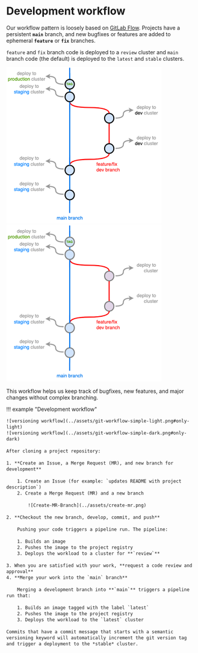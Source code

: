 # Development workflow

Our workflow pattern is loosely based on [GitLab Flow](https://docs.gitlab.com/ee/topics/gitlab_flow.html). Projects have a persistent **`main`** branch, and new bugfixes or features are added to ephemeral **`feature`** or **`fix`** branches.

`feature` and `fix` branch code is deployed to a `review` cluster and `main` branch code (the default) is deployed to the `latest` and `stable` clusters.

![deployment workflow](../assets/deployment-workflow-simple-light.png#only-light)
![deployment workflow](../assets/deployment-workflow-simple-dark.png#only-dark)

This workflow helps us keep track of bugfixes, new features, and major changes without complex branching.

!!! example "Development workflow"

    ![versioning workflow](../assets/git-workflow-simple-light.png#only-light)
    ![versioning workflow](../assets/git-workflow-simple-dark.png#only-dark)

    After cloning a project repository:

    1. **Create an Issue, a Merge Request (MR), and new branch for development**

        1. Create an Issue (for example: `updates README with project description`)
        2. Create a Merge Request (MR) and a new branch

            ![Create-MR-Branch](../assets/create-mr.png)

    2. **Checkout the new branch, develop, commit, and push**
        
        Pushing your code triggers a pipeline run. The pipeline:
        
        1. Builds an image
        2. Pushes the image to the project registry
        3. Deploys the workload to a cluster for **`review`**

    3. When you are satisfied with your work, **request a code review and approval**
    4. **Merge your work into the `main` branch**
    
        Merging a development branch into **`main`** triggers a pipeline run that:

        1. Builds an image tagged with the label `latest`
        2. Pushes the image to the project registry
        3. Deploys the workload to the `latest` cluster

    Commits that have a commit message that starts with a semantic versioning keyword will automatically increment the git version tag and trigger a deployment to the *stable* cluster.
